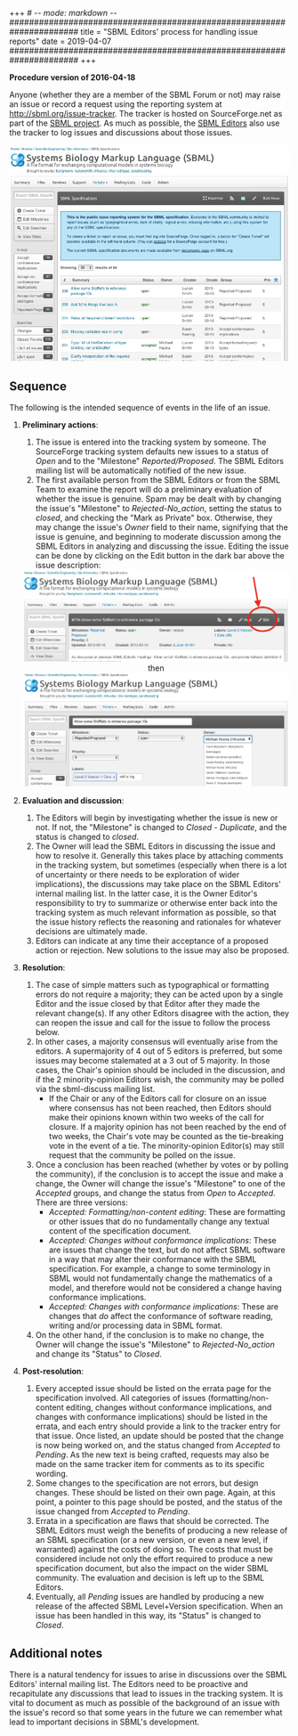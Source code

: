 +++ # -*- mode: markdown -*-
######################################################################
title = "SBML Editors' process for handling issue reports"
date  = 2019-04-07
######################################################################
+++

**Procedure version of 2016-04-18**

Anyone (whether they are a member of the SBML Forum or not) may raise an issue or record a request using the reporting system at <http://sbml.org/issue-tracker>. The tracker is hosted on SourceForge.net as part of the [SBML project](http://sourceforge.net/projects/sbml). As much as possible, the [SBML Editors](/about) also use the tracker to log issues and discussions about those issues.

<img class="screenshot" src="sbml-tracker-screenshot.png">

## Sequence

The following is the intended sequence of events in the life of an issue.

1.  **Preliminary actions**:
    1.  The issue is entered into the tracking system by someone. The SourceForge tracking system defaults new issues to a status of *Open* and to the "Milestone" *Reported/Proposed*. The SBML Editors mailing list will be automatically notified of the new issue.
    2.  The first available person from the SBML Editors or from the SBML Team to examine the report will do a preliminary evaluation of whether the issue is genuine. Spam may be dealt with by changing the issue's "Milestone" to *Rejected-No\_action*, setting the status to *closed*, and checking the "Mark as Private" box. Otherwise, they may change the issue's *Owner* field to their name, signifying that the issue is genuine, and beginning to moderate discussion among the SBML Editors in analyzing and discussing the issue. Editing the issue can be done by clicking on the Edit button in the dark bar above the issue description:
    <img class="screenshot" src="sbml-issue-tracker-edit-button.png">
    <center>then</center>
    <img class="screenshot" src="sbml-issue-tracker-assigned.png">

2.  **Evaluation and discussion**:
    1.  The Editors will begin by investigating whether the issue is new or not. If not, the "Milestone" is changed to *Closed - Duplicate*, and the status is changed to *closed*.
    2.  The Owner will lead the SBML Editors in discussing the issue and how to resolve it. Generally this takes place by attaching comments in the tracking system, but sometimes (especially when there is a lot of uncertainty or there needs to be exploration of wider implications), the discussions may take place on the SBML Editors' internal mailing list. In the latter case, it is the Owner Editor's responsibility to try to summarize or otherwise enter back into the tracking system as much relevant information as possible, so that the issue history reflects the reasoning and rationales for whatever decisions are ultimately made.
    3.  Editors can indicate at any time their acceptance of a proposed action or rejection. New solutions to the issue may also be proposed.
3.  **Resolution**:
    1.  The case of simple matters such as typographical or formatting errors do not require a majority; they can be acted upon by a single Editor and the issue closed by that Editor after they made the relevant change(s). If any other Editors disagree with the action, they can reopen the issue and call for the issue to follow the process below.
    2.  In other cases, a majority consensus will eventually arise from the editors. A supermajority of 4 out of 5 editors is preferred, but some issues may become stalemated at a 3 out of 5 majority.  In those cases, the Chair's opinion should be included in the discussion, and if the 2 minority-opinion Editors wish, the community may be polled via the sbml-discuss mailing list.
          - If the Chair or any of the Editors call for closure on an issue where consensus has not been reached, then Editors should make their opinions known within two weeks of the call for closure. If a majority opinion has not been reached by the end of two weeks, the Chair's vote may be counted as the tie-breaking vote in the event of a tie. The minority-opinion Editor(s) may still request that the community be polled on the issue.
    3.  Once a conclusion has been reached (whether by votes or by polling the community), if the conclusion is to accept the issue and make a change, the Owner will change the issue's "Milestone" to one of the *Accepted* groups, and change the status from *Open* to *Accepted*. There are three versions:
          - *Accepted: Formatting/non-content editing*: These are formatting or other issues that do no fundamentally change any textual content of the specification document.
          - *Accepted: Changes without conformance implications*: These are issues that change the text, but do not affect SBML software in a way that may alter their conformance with the SBML specification. For example, a change to some terminology in SBML would not fundamentally change the mathematics of a model, and therefore would not be considered a change having conformance implications.
          - *Accepted: Changes with conformance implications*: These are changes that *do* affect the conformance of software reading, writing and/or processing data in SBML format.
    4.  On the other hand, if the conclusion is to make no change, the Owner will change the issue's "Milestone" to *Rejected-No\_action* and change its "Status" to *Closed*.
4.  **Post-resolution**:
    1.  Every accepted issue should be listed on the errata page for the specification involved. All categories of issues (formatting/non-content editing, changes without conformance implications, and changes with conformance implications) should be listed in the errata, and each entry should provide a link to the tracker entry for that issue. Once listed, an update should be posted that the change is now being worked on, and the status changed from *Accepted* to *Pending*. As the new text is being crafted, requests may also be made on the same tracker item for comments as to its specific wording.
    2.  Some changes to the specification are not errors, but design changes. These should be listed on their own page.  Again, at this point, a pointer to this page should be posted, and the status of the issue changed from *Accepted* to *Pending*.
    3.  Errata in a specification are flaws that should be corrected.  The SBML Editors must weigh the benefits of producing a new release of an SBML specification (or a new version, or even a new level, if warranted) against the costs of doing so. The costs that must be considered include not only the effort required to produce a new specification document, but also the impact on the wider SBML community. The evaluation and decision is left up to the SBML Editors.
    4.  Eventually, all *Pending* issues are handled by producing a new release of the affected SBML Level+Version specification. When an issue has been handled in this way, its "Status" is changed to *Closed*.

## Additional notes

There is a natural tendency for issues to arise in discussions over the SBML Editors' internal mailing list. The Editors need to be proactive and recapitulate any discussions that lead to issues in the tracking system. It is vital to document as much as possible of the background of an issue with the issue's record so that some years in the future we can remember what lead to important decisions in SBML's development.
